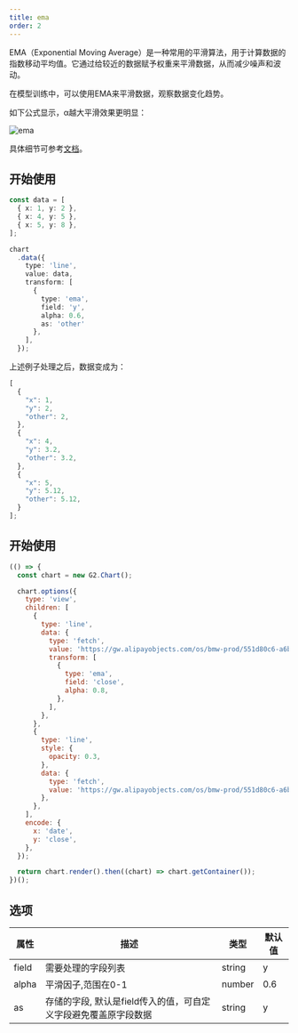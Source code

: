 ```yaml
---
title: ema
order: 2
---
```



EMA（Exponential Moving Average）是一种常用的平滑算法，用于计算数据的指数移动平均值。它通过给较近的数据赋予权重来平滑数据，从而减少噪声和波动。

在模型训练中，可以使用EMA来平滑数据，观察数据变化趋势。

如下公式显示，α越大平滑效果更明显：

<img alt="ema" src="https://mdn.alipayobjects.com/huamei_qa8qxu/afts/img/A*3EIiS59AD8AAAAAAAAAAAAAAemJ7AQ/original"/>

具体细节可参考[文档](https://en.wikipedia.org/wiki/Exponential_smoothing)。



## 开始使用

```ts
const data = [
  { x: 1, y: 2 },
  { x: 4, y: 5 },
  { x: 5, y: 8 },
];

chart
  .data({
    type: 'line',
    value: data,
    transform: [
      {
        type: 'ema',
        field: 'y',
        alpha: 0.6,
        as: 'other'
      },
    ],
  });
```

上述例子处理之后，数据变成为：

```js
[
  {
    "x": 1,
    "y": 2,
    "other": 2,
  },
  {
    "x": 4,
    "y": 3.2,
    "other": 3.2,
  },
  {
    "x": 5,
    "y": 5.12,
    "other": 5.12,
  }
];
```

## 开始使用

```js | ob
(() => {
  const chart = new G2.Chart();

  chart.options({
    type: 'view',
    children: [
      {
        type: 'line',
        data: {
          type: 'fetch',
          value: 'https://gw.alipayobjects.com/os/bmw-prod/551d80c6-a6be-4f3c-a82a-abd739e12977.csv',
          transform: [
            {
              type: 'ema',
              field: 'close',
              alpha: 0.8,
            },
          ],
        },
      },
      {
        type: 'line',
        style: {
          opacity: 0.3,
        },
        data: {
          type: 'fetch',
          value: 'https://gw.alipayobjects.com/os/bmw-prod/551d80c6-a6be-4f3c-a82a-abd739e12977.csv',
        },
      },
    ],
    encode: {
      x: 'date',
      y: 'close',
    },
  });

  return chart.render().then((chart) => chart.getContainer());
})();
```

## 选项

| 属性 | 描述 | 类型 | 默认值|
| -------------| ----------------------------------------------------------- | -----------------------------| --------------------|
| field     |  需要处理的字段列表                             | string    |  y          |
| alpha     |  平滑因子,范围在0-1                             | number   | 0.6          |
| as     |         存储的字段, 默认是field传入的值，可自定义字段避免覆盖原字段数据                     | string   | y          |

